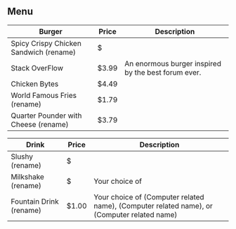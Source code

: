 ## Menu

| Burger | Price | Description |
| - | - | - |
| Spicy Crispy Chicken Sandwich (rename) | $ |  |
| Stack OverFlow | $3.99 | An enormous burger inspired by the best forum ever. |
| Chicken Bytes | $4.49 |  |
| World Famous Fries (rename) | $1.79 |  |
| Quarter Pounder with Cheese (rename) | $3.79 |  |

| Drink | Price | Description |
| - | - | - |
| Slushy (rename) | $ |  |
| Milkshake (rename) | $ | Your choice of  |
| Fountain Drink (rename) | $1.00 | Your choice of (Computer related name), (Computer related name), or (Computer related name) |